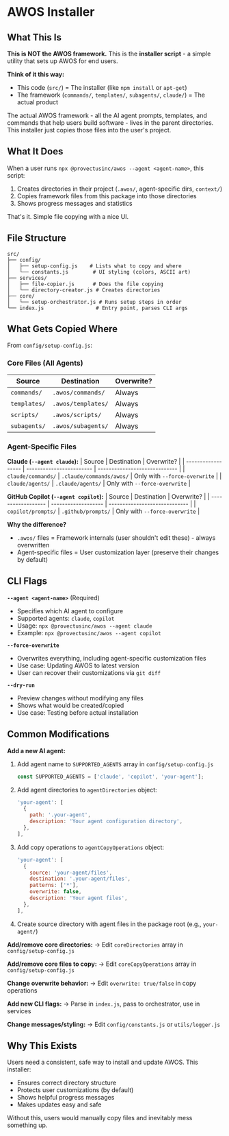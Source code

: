 # AWOS Installer

## What This Is

**This is NOT the AWOS framework.** This is the **installer script** - a simple utility that sets up AWOS for end users.

**Think of it this way:**

- This code (`src/`) = The installer (like `npm install` or `apt-get`)
- The framework (`commands/`, `templates/`, `subagents/`, `claude/`) = The actual product

The actual AWOS framework - all the AI agent prompts, templates, and commands that help users build software - lives in the parent directories. This installer just copies those files into the user's project.

## What It Does

When a user runs `npx @provectusinc/awos --agent <agent-name>`, this script:

1. Creates directories in their project (`.awos/`, agent-specific dirs, `context/`)
2. Copies framework files from this package into those directories
3. Shows progress messages and statistics

That's it. Simple file copying with a nice UI.

## File Structure

```
src/
├── config/
│   ├── setup-config.js    # Lists what to copy and where
│   └── constants.js        # UI styling (colors, ASCII art)
├── services/
│   ├── file-copier.js      # Does the file copying
│   └── directory-creator.js # Creates directories
├── core/
│   └── setup-orchestrator.js # Runs setup steps in order
└── index.js                 # Entry point, parses CLI args
```

## What Gets Copied Where

From `config/setup-config.js`:

### Core Files (All Agents)
| Source        | Destination       | Overwrite? |
| ------------- | ----------------- | ---------- |
| `commands/`   | `.awos/commands/` | Always     |
| `templates/`  | `.awos/templates/`| Always     |
| `scripts/`    | `.awos/scripts/`  | Always     |
| `subagents/`  | `.awos/subagents/`| Always     |

### Agent-Specific Files

**Claude (`--agent claude`):**
| Source             | Destination              | Overwrite?                    |
| ------------------ | ------------------------ | ----------------------------- |
| `claude/commands/` | `.claude/commands/awos/` | Only with `--force-overwrite` |
| `claude/agents/`   | `.claude/agents/`        | Only with `--force-overwrite` |

**GitHub Copilot (`--agent copilot`):**
| Source             | Destination         | Overwrite?                    |
| ------------------ | ------------------- | ----------------------------- |
| `copilot/prompts/` | `.github/prompts/`  | Only with `--force-overwrite` |

**Why the difference?**

- `.awos/` files = Framework internals (user shouldn't edit these) - always overwritten
- Agent-specific files = User customization layer (preserve their changes by default)

## CLI Flags

**`--agent <agent-name>`** (Required)

- Specifies which AI agent to configure
- Supported agents: `claude`, `copilot`
- Usage: `npx @provectusinc/awos --agent claude`
- Example: `npx @provectusinc/awos --agent copilot`

**`--force-overwrite`**

- Overwrites everything, including agent-specific customization files
- Use case: Updating AWOS to latest version
- User can recover their customizations via `git diff`

**`--dry-run`**

- Preview changes without modifying any files
- Shows what would be created/copied
- Use case: Testing before actual installation

## Common Modifications

**Add a new AI agent:**

1. Add agent name to `SUPPORTED_AGENTS` array in `config/setup-config.js`
   ```js
   const SUPPORTED_AGENTS = ['claude', 'copilot', 'your-agent'];
   ```

2. Add agent directories to `agentDirectories` object:
   ```js
   'your-agent': [
     {
       path: '.your-agent',
       description: 'Your agent configuration directory',
     },
   ],
   ```

3. Add copy operations to `agentCopyOperations` object:
   ```js
   'your-agent': [
     {
       source: 'your-agent/files',
       destination: '.your-agent/files',
       patterns: ['*'],
       overwrite: false,
       description: 'Your agent files',
     },
   ],
   ```

4. Create source directory with agent files in the package root (e.g., `your-agent/`)

**Add/remove core directories:**
→ Edit `coreDirectories` array in `config/setup-config.js`

**Add/remove core files to copy:**
→ Edit `coreCopyOperations` array in `config/setup-config.js`

**Change overwrite behavior:**
→ Edit `overwrite: true/false` in copy operations

**Add new CLI flags:**
→ Parse in `index.js`, pass to orchestrator, use in services

**Change messages/styling:**
→ Edit `config/constants.js` or `utils/logger.js`

## Why This Exists

Users need a consistent, safe way to install and update AWOS. This installer:

- Ensures correct directory structure
- Protects user customizations (by default)
- Shows helpful progress messages
- Makes updates easy and safe

Without this, users would manually copy files and inevitably mess something up.
